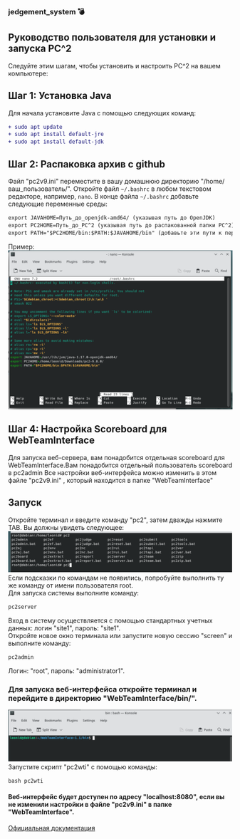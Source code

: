 ### jedgement_system :bomb:
## Руководство пользователя для установки и запуска PC^2
Следуйте этим шагам, чтобы установить и настроить PC^2 на вашем компьютере:
## Шаг 1: Установка Java
Для начала установите Java с помощью следующих команд:
```diff
+ sudo apt update
+ sudo apt install default-jre
+ sudo apt install default-jdk
```
## Шаг 2: Распаковка архив с github
Файл  "pc2v9.ini" переместите в вашу домашнюю директорию "/home/ваш_пользователь/".
Откройте файл `~/.bashrc` в любом текстовом редакторе, например, `nano`.
В конце файла `~/.bashrc` добавьте следующие переменные среды:
```diff
export JAVAHOME=Путь_до_openjdk-amd64/ (указывая путь до OpenJDK)
export PC2HOME=Путь_до_PC^2 (указывая путь до распакованной папки PC^2)
export PATH="$PC2HOME/bin:$PATH:$JAVAHOME/bin" (добавьте эти пути к переменной $PATH)
```
Пример:<br />
![Screenshot](image/1.jpg)

## Шаг 4: Настройка Scoreboard для WebTeamInterface
Для запуска веб-сервера, вам понадобится отдельная scoreboard для WebTeamInterface.Вам понадобится отдельный пользователь scoreboard в pc2admin
Все настройки веб-интерфейса можно изменить в этом файле  "pc2v9.ini" , который находится в папке "WebTeamInterface"
## Запуск
Откройте терминал и введите команду "pc2", затем дважды нажмите TAB. Вы должны увидеть следующее:
![Screenshot](image/2.png)<br />
Если подсказки по командам не появились, попробуйте выполнить ту же команду от имени пользователя root.
<br />Для запуска системы выполните команду:
```diff
pc2server
```
Вход в систему осуществляется с помощью стандартных учетных данных: логин "site1", пароль: "site1".
<br />Откройте новое окно терминала или запустите новую сессию "screen" и выполните команду:
```diff
pc2admin
```
Логин: "root", пароль: "administrator1".
### Для запуска веб-интерфейса откройте терминал и перейдите в директорию "WebTeamInterface/bin/".<br />
![Screenshot](image/3.png)<br />
Запустите скрипт "pc2wti" с помощью команды:
```diff
bash pc2wti
```
#### Веб-интерфейс будет доступен по адресу "localhost:8080", если вы не изменили настройки в файле "pc2v9.ini" в папке "WebTeamInterface".
[Официальная документация](https://pc2ccs.github.io/current/)
